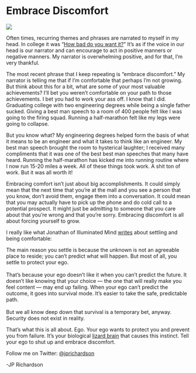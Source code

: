 <!--
id: 679425561
link: http://techneur.com/post/679425561/embrace-discomfort
slug: embrace-discomfort
date: Wed Jun 09 2010 02:35:00 GMT-0500 (CDT)
publish: 2010-06-09
tags: personal-growth
-->


Embrace Discomfort
==================

![](http://media.tumblr.com/tumblr_l3ql1rqgUv1qzbc4f.jpg)

Often times, recurring themes and phrases are narrated to myself in my
head. In college it was “[How bad do you want
it?](http://techneur.com/post/552633852/how-bad-do-you-want-it)” It’s as
if the voice in our head is our narrator and can encourage to act in
positive manners or negative manners. My narrator is overwhelming
positive, and for that, I’m very thankful.

The most recent phrase that I keep repeating is “embrace discomfort.” My
narrator is telling me that if I’m comfortable that perhaps I’m not
growing. But think about this for a bit, what are some of your most
valuable achievements? I’ll bet you weren’t comfortable on your path to
those achievements. I bet you had to work your ass off. I know that I
did. Graduating college with two engineering degrees while being a
single father sucked. Giving a best man speech to a room of 400 people
felt like I was going to the firing squad. Running a half-marathon felt
like my legs were going to collapse.

But you know what? My engineering degrees helped form the basis of what
it means to be an engineer and what it takes to think like an engineer.
My best man speech brought the room to hysterical laughter; I received
many compliments that it was one of the best best man speeches that many
have heard. Running the half-marathon has kicked me into running routine
where I now run 15-20 miles a week. All of these things took work. A
shit ton of work. But it was all worth it!

Embracing comfort isn’t just about big accomplishments. It could simply
mean that the next time that you’re at the mall and you see a person
that you know, don’t avoid them, engage them into a conversation. It
could mean that you may actually have to pick up the phone and do cold
call to a potential prospect. It might just be admitting to someone that
you care about that you’re wrong and that you’re sorry. Embracing
discomfort is all about forcing yourself to grow.

I really like what Jonathan of Illuminated Mind
[writes](http://www.illuminatedmind.net/2009/10/01/your-comfort-is-not-important/)
about settling and being comfortable:

The main reason you settle is because the unknown is not an agreeable
place to reside; you can’t predict what will happen. But most of all,
you settle to protect your ego.\
\
 That’s because your ego doesn’t like it when you can’t predict the
future. It doesn’t like knowing that your choice — the one that will
really make you feel content — may end up failing. When your ego can’t
predict the outcome, it goes into survival mode. It’s easier to take the
safe, predictable path.\
\
 But we all know deep down that survival is a temporary bet, anyway.
Security does not exist in reality.

That’s what this is all about. Ego. Your ego wants to protect you and
prevent you from failure. It’s your biological [lizard
brain](http://sethgodin.typepad.com/seths_blog/2010/01/quieting-the-lizard-brain.html)
that causes this instinct. Tell your ego to shut up and embrace
discomfort. 

Follow me on Twitter: [@jprichardson](http://twitter.com/jprichardson)

-JP Richardson

